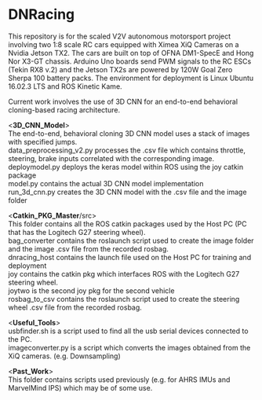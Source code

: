   # DNRacing
This repository is for the scaled V2V autonomous motorsport project involving two 1:8 scale RC cars equipped with Ximea XiQ Cameras on a Nvidia Jetson TX2. The cars are built on top of OFNA DM1-SpecE and Hong Nor X3-GT chassis. Arduino Uno boards send PWM signals to the RC ESCs (Tekin RX8 v.2) and the Jetson TX2s are powered by 120W Goal Zero Sherpa 100 battery packs. The environment for deployment is Linux Ubuntu 16.02.3 LTS and ROS Kinetic Kame. 

Current work involves the use of 3D CNN for an end-to-end behavioral cloning-based racing architecture. <br />

  <**3D_CNN_Model**> <br />
The end-to-end, behavioral cloning 3D CNN model uses a stack of images with specified jumps. <br />
data_preprocessing_v2.py processes the .csv file which contains throttle, steering, brake inputs correlated with the corresponding image. <br />
deploymodel.py deploys the keras model within ROS using the joy catkin package <br />
model.py contains the actual 3D CNN model implementation <br />
run_3d_cnn.py creates the 3D CNN model with the .csv file and the image folder <br />

  <**Catkin_PKG_Master**/src> <br />
This folder contains all the ROS catkin packages used by the Host PC (PC that has the Logitech G27 steering wheel). <br />
bag_converter contains the roslaunch script used to create the image folder and the image .csv file from the recorded rosbag. <br />
dnracing_host contains the launch file used on the Host PC for training and deployment <br />
joy contains the catkin pkg which interfaces ROS with the Logitech G27 steering wheel. <br />
joytwo is the second joy pkg for the second vehicle <br />
rosbag_to_csv contains the roslaunch script used to create the steering wheel .csv file from the recorded rosbag. <br />

  <**Useful_Tools**> <br />
usbfinder.sh is a script used to find all the usb serial devices connected to the PC. <br />
imageconverter.py is a script which converts the images obtained from the XiQ cameras. (e.g. Downsampling) <br />

  <**Past_Work**> <br />
This folder contains scripts used previously (e.g. for AHRS IMUs and MarvelMind IPS) which may be of some use. <br />
